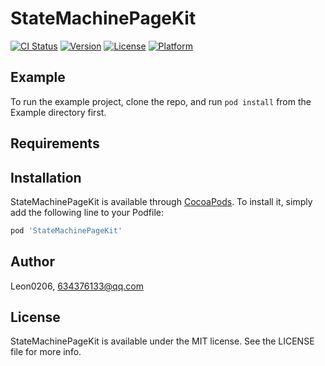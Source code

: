 # StateMachinePageKit

[![CI Status](https://img.shields.io/travis/Leon0206/StateMachinePageKit.svg?style=flat)](https://travis-ci.org/Leon0206/StateMachinePageKit)
[![Version](https://img.shields.io/cocoapods/v/StateMachinePageKit.svg?style=flat)](https://cocoapods.org/pods/StateMachinePageKit)
[![License](https://img.shields.io/cocoapods/l/StateMachinePageKit.svg?style=flat)](https://cocoapods.org/pods/StateMachinePageKit)
[![Platform](https://img.shields.io/cocoapods/p/StateMachinePageKit.svg?style=flat)](https://cocoapods.org/pods/StateMachinePageKit)

## Example

To run the example project, clone the repo, and run `pod install` from the Example directory first.

## Requirements

## Installation

StateMachinePageKit is available through [CocoaPods](https://cocoapods.org). To install
it, simply add the following line to your Podfile:

```ruby
pod 'StateMachinePageKit'
```

## Author

Leon0206, 634376133@qq.com

## License

StateMachinePageKit is available under the MIT license. See the LICENSE file for more info.

